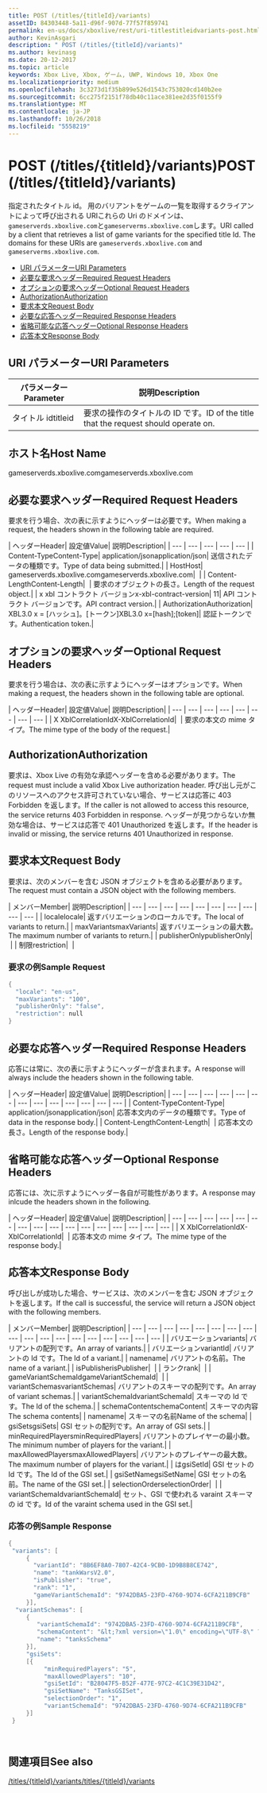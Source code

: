 ```yaml
---
title: POST (/titles/{titleId}/variants)
assetID: 84303448-5a11-d96f-907d-77f57f859741
permalink: en-us/docs/xboxlive/rest/uri-titlestitleidvariants-post.html
author: KevinAsgari
description: " POST (/titles/{titleId}/variants)"
ms.author: kevinasg
ms.date: 20-12-2017
ms.topic: article
keywords: Xbox Live, Xbox, ゲーム, UWP, Windows 10, Xbox One
ms.localizationpriority: medium
ms.openlocfilehash: 3c3273d1f35b899e526d1543c753020cd140b2ee
ms.sourcegitcommit: 6cc275f2151f78db40c11ace381ee2d35f0155f9
ms.translationtype: MT
ms.contentlocale: ja-JP
ms.lasthandoff: 10/26/2018
ms.locfileid: "5558219"
---
```

# <a name="post-titlestitleidvariants"></a><span data-ttu-id="de5e2-104">POST (/titles/{titleId}/variants)</span><span class="sxs-lookup"><span data-stu-id="de5e2-104">POST (/titles/{titleId}/variants)</span></span>
<span data-ttu-id="de5e2-105">指定されたタイトル id。 用のバリアントをゲームの一覧を取得するクライアントによって呼び出される URIこれらの Uri のドメインは、`gameserverds.xboxlive.com`と`gameserverms.xboxlive.com`します。</span><span class="sxs-lookup"><span data-stu-id="de5e2-105">URI called by a client that retrieves a list of game variants for the specified title Id. The domains for these URIs are `gameserverds.xboxlive.com` and `gameserverms.xboxlive.com`.</span></span>
 
  * [<span data-ttu-id="de5e2-106">URI パラメーター</span><span class="sxs-lookup"><span data-stu-id="de5e2-106">URI Parameters</span></span>](#ID4EZ)
  * [<span data-ttu-id="de5e2-107">必要な要求ヘッダー</span><span class="sxs-lookup"><span data-stu-id="de5e2-107">Required Request Headers</span></span>](#ID4EIB)
  * [<span data-ttu-id="de5e2-108">オプションの要求ヘッダー</span><span class="sxs-lookup"><span data-stu-id="de5e2-108">Optional Request Headers</span></span>](#ID4EED)
  * [<span data-ttu-id="de5e2-109">Authorization</span><span class="sxs-lookup"><span data-stu-id="de5e2-109">Authorization</span></span>](#ID4E3D)
  * [<span data-ttu-id="de5e2-110">要求本文</span><span class="sxs-lookup"><span data-stu-id="de5e2-110">Request Body</span></span>](#ID4EEE)
  * [<span data-ttu-id="de5e2-111">必要な応答ヘッダー</span><span class="sxs-lookup"><span data-stu-id="de5e2-111">Required Response Headers</span></span>](#ID4ELF)
  * [<span data-ttu-id="de5e2-112">省略可能な応答ヘッダー</span><span class="sxs-lookup"><span data-stu-id="de5e2-112">Optional Response Headers</span></span>](#ID4EMG)
  * [<span data-ttu-id="de5e2-113">応答本文</span><span class="sxs-lookup"><span data-stu-id="de5e2-113">Response Body</span></span>](#ID4EEH)
 
<a id="ID4EZ"></a>

 
## <a name="uri-parameters"></a><span data-ttu-id="de5e2-114">URI パラメーター</span><span class="sxs-lookup"><span data-stu-id="de5e2-114">URI Parameters</span></span>
 
| <span data-ttu-id="de5e2-115">パラメーター</span><span class="sxs-lookup"><span data-stu-id="de5e2-115">Parameter</span></span>| <span data-ttu-id="de5e2-116">説明</span><span class="sxs-lookup"><span data-stu-id="de5e2-116">Description</span></span>| 
| --- | --- | 
| <span data-ttu-id="de5e2-117">タイトル id</span><span class="sxs-lookup"><span data-stu-id="de5e2-117">titleid</span></span>| <span data-ttu-id="de5e2-118">要求の操作のタイトルの ID です。</span><span class="sxs-lookup"><span data-stu-id="de5e2-118">ID of the title that the request should operate on.</span></span>| 
  
<a id="ID5EG"></a>

 
## <a name="host-name"></a><span data-ttu-id="de5e2-119">ホスト名</span><span class="sxs-lookup"><span data-stu-id="de5e2-119">Host Name</span></span>

<span data-ttu-id="de5e2-120">gameserverds.xboxlive.com</span><span class="sxs-lookup"><span data-stu-id="de5e2-120">gameserverds.xboxlive.com</span></span>
 
<a id="ID4EIB"></a>

 
## <a name="required-request-headers"></a><span data-ttu-id="de5e2-121">必要な要求ヘッダー</span><span class="sxs-lookup"><span data-stu-id="de5e2-121">Required Request Headers</span></span>
 
<span data-ttu-id="de5e2-122">要求を行う場合、次の表に示すようにヘッダーは必要です。</span><span class="sxs-lookup"><span data-stu-id="de5e2-122">When making a request, the headers shown in the following table are required.</span></span>
 
| <span data-ttu-id="de5e2-123">ヘッダー</span><span class="sxs-lookup"><span data-stu-id="de5e2-123">Header</span></span>| <span data-ttu-id="de5e2-124">設定値</span><span class="sxs-lookup"><span data-stu-id="de5e2-124">Value</span></span>| <span data-ttu-id="de5e2-125">説明</span><span class="sxs-lookup"><span data-stu-id="de5e2-125">Description</span></span>| 
| --- | --- | --- | --- | --- | 
| <span data-ttu-id="de5e2-126">Content-Type</span><span class="sxs-lookup"><span data-stu-id="de5e2-126">Content-Type</span></span>| <span data-ttu-id="de5e2-127">application/json</span><span class="sxs-lookup"><span data-stu-id="de5e2-127">application/json</span></span>| <span data-ttu-id="de5e2-128">送信されたデータの種類です。</span><span class="sxs-lookup"><span data-stu-id="de5e2-128">Type of data being submitted.</span></span>| 
| <span data-ttu-id="de5e2-129">Host</span><span class="sxs-lookup"><span data-stu-id="de5e2-129">Host</span></span>| <span data-ttu-id="de5e2-130">gameserverds.xboxlive.com</span><span class="sxs-lookup"><span data-stu-id="de5e2-130">gameserverds.xboxlive.com</span></span>|  | 
| <span data-ttu-id="de5e2-131">Content-Length</span><span class="sxs-lookup"><span data-stu-id="de5e2-131">Content-Length</span></span>|  | <span data-ttu-id="de5e2-132">要求のオブジェクトの長さ。</span><span class="sxs-lookup"><span data-stu-id="de5e2-132">Length of the request object.</span></span>| 
| <span data-ttu-id="de5e2-133">x xbl コントラクト バージョン</span><span class="sxs-lookup"><span data-stu-id="de5e2-133">x-xbl-contract-version</span></span>| <span data-ttu-id="de5e2-134">1</span><span class="sxs-lookup"><span data-stu-id="de5e2-134">1</span></span>| <span data-ttu-id="de5e2-135">API コントラクト バージョンです。</span><span class="sxs-lookup"><span data-stu-id="de5e2-135">API contract version.</span></span>| 
| <span data-ttu-id="de5e2-136">Authorization</span><span class="sxs-lookup"><span data-stu-id="de5e2-136">Authorization</span></span>| <span data-ttu-id="de5e2-137">XBL3.0 x = [ハッシュ]。[トークン]</span><span class="sxs-lookup"><span data-stu-id="de5e2-137">XBL3.0 x=[hash];[token]</span></span>| <span data-ttu-id="de5e2-138">認証トークンです。</span><span class="sxs-lookup"><span data-stu-id="de5e2-138">Authentication token.</span></span>| 
  
<a id="ID4EED"></a>

 
## <a name="optional-request-headers"></a><span data-ttu-id="de5e2-139">オプションの要求ヘッダー</span><span class="sxs-lookup"><span data-stu-id="de5e2-139">Optional Request Headers</span></span>
 
<span data-ttu-id="de5e2-140">要求を行う場合は、次の表に示すようにヘッダーはオプションです。</span><span class="sxs-lookup"><span data-stu-id="de5e2-140">When making a request, the headers shown in the following table are optional.</span></span>
 
| <span data-ttu-id="de5e2-141">ヘッダー</span><span class="sxs-lookup"><span data-stu-id="de5e2-141">Header</span></span>| <span data-ttu-id="de5e2-142">設定値</span><span class="sxs-lookup"><span data-stu-id="de5e2-142">Value</span></span>| <span data-ttu-id="de5e2-143">説明</span><span class="sxs-lookup"><span data-stu-id="de5e2-143">Description</span></span>| 
| --- | --- | --- | --- | --- | --- | --- | --- | 
| <span data-ttu-id="de5e2-144">X XblCorrelationId</span><span class="sxs-lookup"><span data-stu-id="de5e2-144">X-XblCorrelationId</span></span>|  | <span data-ttu-id="de5e2-145">要求の本文の mime タイプ。</span><span class="sxs-lookup"><span data-stu-id="de5e2-145">The mime type of the body of the request.</span></span>| 
  
<a id="ID4E3D"></a>

 
## <a name="authorization"></a><span data-ttu-id="de5e2-146">Authorization</span><span class="sxs-lookup"><span data-stu-id="de5e2-146">Authorization</span></span>

<span data-ttu-id="de5e2-147">要求は、Xbox Live の有効な承認ヘッダーを含める必要があります。</span><span class="sxs-lookup"><span data-stu-id="de5e2-147">The request must include a valid Xbox Live authorization header.</span></span> <span data-ttu-id="de5e2-148">呼び出し元がこのリソースへのアクセス許可されていない場合、サービスは応答に 403 Forbidden を返します。</span><span class="sxs-lookup"><span data-stu-id="de5e2-148">If the caller is not allowed to access this resource, the service returns 403 Forbidden in response.</span></span> <span data-ttu-id="de5e2-149">ヘッダーが見つからないか無効な場合は、サービスは応答で 401 Unauthorized を返します。</span><span class="sxs-lookup"><span data-stu-id="de5e2-149">If the header is invalid or missing, the service returns 401 Unauthorized in response.</span></span>
 
<a id="ID4EEE"></a>

 
## <a name="request-body"></a><span data-ttu-id="de5e2-150">要求本文</span><span class="sxs-lookup"><span data-stu-id="de5e2-150">Request Body</span></span>
 
<span data-ttu-id="de5e2-151">要求は、次のメンバーを含む JSON オブジェクトを含める必要があります。</span><span class="sxs-lookup"><span data-stu-id="de5e2-151">The request must contain a JSON object with the following members.</span></span>
 
| <span data-ttu-id="de5e2-152">メンバー</span><span class="sxs-lookup"><span data-stu-id="de5e2-152">Member</span></span>| <span data-ttu-id="de5e2-153">説明</span><span class="sxs-lookup"><span data-stu-id="de5e2-153">Description</span></span>| 
| --- | --- | --- | --- | --- | --- | --- | --- | --- | --- | 
| <span data-ttu-id="de5e2-154">locale</span><span class="sxs-lookup"><span data-stu-id="de5e2-154">locale</span></span>| <span data-ttu-id="de5e2-155">返すバリエーションのローカルです。</span><span class="sxs-lookup"><span data-stu-id="de5e2-155">The local of variants to return.</span></span>| 
| <span data-ttu-id="de5e2-156">maxVariants</span><span class="sxs-lookup"><span data-stu-id="de5e2-156">maxVariants</span></span>| <span data-ttu-id="de5e2-157">返すバリエーションの最大数。</span><span class="sxs-lookup"><span data-stu-id="de5e2-157">The maximum number of variants to return.</span></span>| 
| <span data-ttu-id="de5e2-158">publisherOnly</span><span class="sxs-lookup"><span data-stu-id="de5e2-158">publisherOnly</span></span>|  | 
| <span data-ttu-id="de5e2-159">制限</span><span class="sxs-lookup"><span data-stu-id="de5e2-159">restriction</span></span>|  | 
 
<a id="ID4EDF"></a>

 
### <a name="sample-request"></a><span data-ttu-id="de5e2-160">要求の例</span><span class="sxs-lookup"><span data-stu-id="de5e2-160">Sample Request</span></span>
 

```cpp
{
  "locale": "en-us",
  "maxVariants": "100",
  "publisherOnly": "false",
  "restriction": null
}

```

   
<a id="ID4ELF"></a>

 
## <a name="required-response-headers"></a><span data-ttu-id="de5e2-161">必要な応答ヘッダー</span><span class="sxs-lookup"><span data-stu-id="de5e2-161">Required Response Headers</span></span>
 
<span data-ttu-id="de5e2-162">応答には常に、次の表に示すようにヘッダーが含まれます。</span><span class="sxs-lookup"><span data-stu-id="de5e2-162">A response will always include the headers shown in the following table.</span></span>
 
| <span data-ttu-id="de5e2-163">ヘッダー</span><span class="sxs-lookup"><span data-stu-id="de5e2-163">Header</span></span>| <span data-ttu-id="de5e2-164">設定値</span><span class="sxs-lookup"><span data-stu-id="de5e2-164">Value</span></span>| <span data-ttu-id="de5e2-165">説明</span><span class="sxs-lookup"><span data-stu-id="de5e2-165">Description</span></span>| 
| --- | --- | --- | --- | --- | --- | --- | --- | --- | --- | --- | --- | --- | 
| <span data-ttu-id="de5e2-166">Content-Type</span><span class="sxs-lookup"><span data-stu-id="de5e2-166">Content-Type</span></span>| <span data-ttu-id="de5e2-167">application/json</span><span class="sxs-lookup"><span data-stu-id="de5e2-167">application/json</span></span>| <span data-ttu-id="de5e2-168">応答本文内のデータの種類です。</span><span class="sxs-lookup"><span data-stu-id="de5e2-168">Type of data in the response body.</span></span>| 
| <span data-ttu-id="de5e2-169">Content-Length</span><span class="sxs-lookup"><span data-stu-id="de5e2-169">Content-Length</span></span>|  | <span data-ttu-id="de5e2-170">応答本文の長さ。</span><span class="sxs-lookup"><span data-stu-id="de5e2-170">Length of the response body.</span></span>| 
  
<a id="ID4EMG"></a>

 
## <a name="optional-response-headers"></a><span data-ttu-id="de5e2-171">省略可能な応答ヘッダー</span><span class="sxs-lookup"><span data-stu-id="de5e2-171">Optional Response Headers</span></span>
 
<span data-ttu-id="de5e2-172">応答には、次に示すようにヘッダー各自が可能性があります。</span><span class="sxs-lookup"><span data-stu-id="de5e2-172">A response may inlcude the headers shown in the following.</span></span>
 
| <span data-ttu-id="de5e2-173">ヘッダー</span><span class="sxs-lookup"><span data-stu-id="de5e2-173">Header</span></span>| <span data-ttu-id="de5e2-174">設定値</span><span class="sxs-lookup"><span data-stu-id="de5e2-174">Value</span></span>| <span data-ttu-id="de5e2-175">説明</span><span class="sxs-lookup"><span data-stu-id="de5e2-175">Description</span></span>| 
| --- | --- | --- | --- | --- | --- | --- | --- | --- | --- | --- | --- | --- | --- | --- | --- | 
| <span data-ttu-id="de5e2-176">X XblCorrelationId</span><span class="sxs-lookup"><span data-stu-id="de5e2-176">X-XblCorrelationId</span></span>|  | <span data-ttu-id="de5e2-177">応答本文の mime タイプ。</span><span class="sxs-lookup"><span data-stu-id="de5e2-177">The mime type of the response body.</span></span>| 
  
<a id="ID4EEH"></a>

 
## <a name="response-body"></a><span data-ttu-id="de5e2-178">応答本文</span><span class="sxs-lookup"><span data-stu-id="de5e2-178">Response Body</span></span>
 
<span data-ttu-id="de5e2-179">呼び出しが成功した場合、サービスは、次のメンバーを含む JSON オブジェクトを返します。</span><span class="sxs-lookup"><span data-stu-id="de5e2-179">If the call is successful, the service will return a JSON object with the following members.</span></span>
 
| <span data-ttu-id="de5e2-180">メンバー</span><span class="sxs-lookup"><span data-stu-id="de5e2-180">Member</span></span>| <span data-ttu-id="de5e2-181">説明</span><span class="sxs-lookup"><span data-stu-id="de5e2-181">Description</span></span>| 
| --- | --- | --- | --- | --- | --- | --- | --- | --- | --- | --- | --- | --- | --- | --- | --- | --- | --- | 
| <span data-ttu-id="de5e2-182">バリエーション</span><span class="sxs-lookup"><span data-stu-id="de5e2-182">variants</span></span>| <span data-ttu-id="de5e2-183">バリアントの配列です。</span><span class="sxs-lookup"><span data-stu-id="de5e2-183">An array of variants.</span></span>| 
| <span data-ttu-id="de5e2-184">バリエーション</span><span class="sxs-lookup"><span data-stu-id="de5e2-184">variantId</span></span>| <span data-ttu-id="de5e2-185">バリアントの Id です。</span><span class="sxs-lookup"><span data-stu-id="de5e2-185">The Id of a variant.</span></span>| 
| <span data-ttu-id="de5e2-186">name</span><span class="sxs-lookup"><span data-stu-id="de5e2-186">name</span></span>| <span data-ttu-id="de5e2-187">バリアントの名前。</span><span class="sxs-lookup"><span data-stu-id="de5e2-187">The name of a variant.</span></span>| 
| <span data-ttu-id="de5e2-188">isPublisher</span><span class="sxs-lookup"><span data-stu-id="de5e2-188">isPublisher</span></span>|  | 
| <span data-ttu-id="de5e2-189">ランク</span><span class="sxs-lookup"><span data-stu-id="de5e2-189">rank</span></span>|  | 
| <span data-ttu-id="de5e2-190">gameVariantSchemaId</span><span class="sxs-lookup"><span data-stu-id="de5e2-190">gameVariantSchemaId</span></span>|  | 
| <span data-ttu-id="de5e2-191">variantSchemas</span><span class="sxs-lookup"><span data-stu-id="de5e2-191">variantSchemas</span></span>| <span data-ttu-id="de5e2-192">バリアントのスキーマの配列です。</span><span class="sxs-lookup"><span data-stu-id="de5e2-192">An array of variant schemas.</span></span>| 
| <span data-ttu-id="de5e2-193">variantSchemaId</span><span class="sxs-lookup"><span data-stu-id="de5e2-193">variantSchemaId</span></span>| <span data-ttu-id="de5e2-194">スキーマの Id です。</span><span class="sxs-lookup"><span data-stu-id="de5e2-194">The Id of the schema.</span></span>| 
| <span data-ttu-id="de5e2-195">schemaContent</span><span class="sxs-lookup"><span data-stu-id="de5e2-195">schemaContent</span></span>| <span data-ttu-id="de5e2-196">スキーマの内容</span><span class="sxs-lookup"><span data-stu-id="de5e2-196">The schema contents</span></span>| 
| <span data-ttu-id="de5e2-197">name</span><span class="sxs-lookup"><span data-stu-id="de5e2-197">name</span></span>| <span data-ttu-id="de5e2-198">スキーマの名前</span><span class="sxs-lookup"><span data-stu-id="de5e2-198">Name of the schema</span></span>| 
| <span data-ttu-id="de5e2-199">gsiSets</span><span class="sxs-lookup"><span data-stu-id="de5e2-199">gsiSets</span></span>| <span data-ttu-id="de5e2-200">GSI セットの配列です。</span><span class="sxs-lookup"><span data-stu-id="de5e2-200">An array of GSI sets.</span></span>| 
| <span data-ttu-id="de5e2-201">minRequiredPlayers</span><span class="sxs-lookup"><span data-stu-id="de5e2-201">minRequiredPlayers</span></span>| <span data-ttu-id="de5e2-202">バリアントのプレイヤーの最小数。</span><span class="sxs-lookup"><span data-stu-id="de5e2-202">The minimum number of players for the variant.</span></span>| 
| <span data-ttu-id="de5e2-203">maxAllowedPlayers</span><span class="sxs-lookup"><span data-stu-id="de5e2-203">maxAllowedPlayers</span></span>| <span data-ttu-id="de5e2-204">バリアントのプレイヤーの最大数。</span><span class="sxs-lookup"><span data-stu-id="de5e2-204">The maximum number of players for the variant.</span></span>| 
| <span data-ttu-id="de5e2-205">は</span><span class="sxs-lookup"><span data-stu-id="de5e2-205">gsiSetId</span></span>| <span data-ttu-id="de5e2-206">GSI セットの Id です。</span><span class="sxs-lookup"><span data-stu-id="de5e2-206">The Id of the GSI set.</span></span>| 
| <span data-ttu-id="de5e2-207">gsiSetName</span><span class="sxs-lookup"><span data-stu-id="de5e2-207">gsiSetName</span></span>| <span data-ttu-id="de5e2-208">GSI セットの名前。</span><span class="sxs-lookup"><span data-stu-id="de5e2-208">The name of the GSI set.</span></span>| 
| <span data-ttu-id="de5e2-209">selectionOrder</span><span class="sxs-lookup"><span data-stu-id="de5e2-209">selectionOrder</span></span>|  | 
| <span data-ttu-id="de5e2-210">variantSchemaId</span><span class="sxs-lookup"><span data-stu-id="de5e2-210">variantSchemaId</span></span>| <span data-ttu-id="de5e2-211">セット、GSI で使われる varaint スキーマの id です。</span><span class="sxs-lookup"><span data-stu-id="de5e2-211">Id of the varaint schema used in the GSI set.</span></span>| 
 
<a id="ID4EYBAC"></a>

 
### <a name="sample-response"></a><span data-ttu-id="de5e2-212">応答の例</span><span class="sxs-lookup"><span data-stu-id="de5e2-212">Sample Response</span></span>
 

```cpp
{
 "variants": [
     { 
       "variantId": "8B6EF8A0-7807-42C4-9CB0-1D9B8B8CE742", 
       "name": "tankWarsV2.0",
       "isPublisher": "true",
       "rank": "1",
       "gameVariantSchemaId": "9742DBA5-23FD-4760-9D74-6CFA211B9CFB"
     }],
  "variantSchemas": [
     {
        "variantSchemaId": "9742DBA5-23FD-4760-9D74-6CFA211B9CFB",
        "schemaContent": "&lt;?xml version=\"1.0\" encoding=\"UTF-8\" ?>&lt;xs:schema xmlns:xs=\"http://www.w3.org/2001/XMLSchema\">&lt;xs:element name=\"root\">&lt;/xs:element>&lt;/xs:schema>"
        "name": "tanksSchema"
     }],
     "gsiSets":
     [{ 
          "minRequiredPlayers": "5", 
          "maxAllowedPlayers": "10", 
          "gsiSetId": "B28047F5-B52F-477E-97C2-4C1C39E31D42",
          "gsiSetName": "TanksGSISet",
          "selectionOrder": "1",
          "variantSchemaId": "9742DBA5-23FD-4760-9D74-6CFA211B9CFB"
     }]
 }

  

```

   
<a id="ID4ERCAC"></a>

 
## <a name="see-also"></a><span data-ttu-id="de5e2-213">関連項目</span><span class="sxs-lookup"><span data-stu-id="de5e2-213">See also</span></span>
 [<span data-ttu-id="de5e2-214">/titles/{titleId}/variants</span><span class="sxs-lookup"><span data-stu-id="de5e2-214">/titles/{titleId}/variants</span></span>](uri-titlestitleidvariants.md)

  